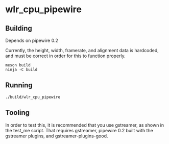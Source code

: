 # wlr_cpu_pipewire

## Building

Depends on pipewire 0.2

Currently, the height, width, framerate, and alignment data is hardcoded, and must be correct in order for this to function properly.

    meson build
    ninja -C build

## Running

    ./build/wlr_cpu_pipewire

## Tooling

In order to test this, it is recommended that you use gstreamer, as shown in the test_me script. That requires gstreamer, pipewire 0.2 built with the gstreamer plugins, and gstreamer-plugins-good.